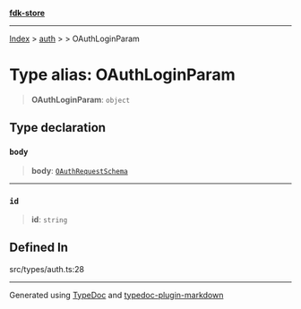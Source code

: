 [**fdk-store**](../../../README.md)
***

[Index](../../../API.md) > [auth](../../README.md) > [<internal>](../README.md) > OAuthLoginParam

# Type alias: OAuthLoginParam

> **OAuthLoginParam**: `object`

## Type declaration

### `body`

> **body**: [`OAuthRequestSchema`](type-alias.OAuthRequestSchema.md)

***

### `id`

> **id**: `string`

## Defined In

src/types/auth.ts:28

***
Generated using [TypeDoc](https://typedoc.org/) and [typedoc-plugin-markdown](https://www.npmjs.com/package/typedoc-plugin-markdown)
